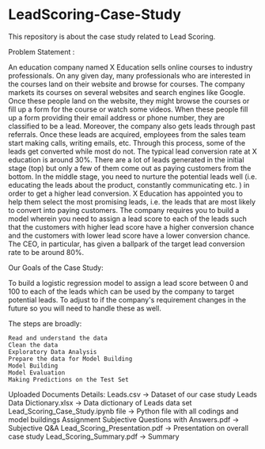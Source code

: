 # LeadScoring-Case-Study
This repository is about the case study related to Lead Scoring.

Problem Statement : 

An education company named X Education sells online courses to industry professionals. On any given day, many professionals who are interested in the courses land on their website and browse for courses. The company markets its courses on several websites and search engines like Google. Once these people land on the website, they might browse the courses or fill up a form for the course or watch some videos. When these people fill up a form providing their email address or phone number, they are classified to be a lead. Moreover, the company also gets leads through past referrals. Once these leads are acquired, employees from the sales team start making calls, writing emails, etc. Through this process, some of the leads get converted while most do not. The typical lead conversion rate at X education is around 30%. There are a lot of leads generated in the initial stage (top) but only a few of them come out as paying customers from the bottom. In the middle stage, you need to nurture the potential leads well (i.e. educating the leads about the product, constantly communicating etc. ) in order to get a higher lead conversion. X Education has appointed you to help them select the most promising leads, i.e. the leads that are most likely to convert into paying customers. The company requires you to build a model wherein you need to assign a lead score to each of the leads such that the customers with higher lead score have a higher conversion chance and the customers with lower lead score have a lower conversion chance. The CEO, in particular, has given a ballpark of the target lead conversion rate to be around 80%.

Our Goals of the Case Study:

To build a logistic regression model to assign a lead score between 0 and 100 to each of the leads which can be used by the company to target potential leads.
To adjust to if the company's requirement changes in the future so you will need to handle these as well.

The steps are broadly:

	Read and understand the data
	Clean the data
	Exploratory Data Analysis
	Prepare the data for Model Building
	Model Building
	Model Evaluation
	Making Predictions on the Test Set
	
Uploaded Documents Details:
	Leads.csv -> Dataset of our case study
	Leads Data Dictionary.xlsx -> Data dictionary of Leads data set
	Lead_Scoring_Case_Study.ipynb file -> Python file with all codings and model buildings
	Assignment Subjective Questions with Answers.pdf -> Subjective Q&A
	Lead_Scoring_Presentation.pdf -> Presentation on overall case study
	Lead_Scoring_Summary.pdf -> Summary

